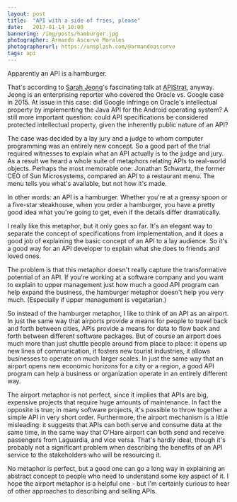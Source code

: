 ```yaml
---
layout: post
title:  "API with a side of fries, please"
date:   2017-01-14 10:00
bannerimg: /img/posts/hamburger.jpg
photographer: Armando Ascorve Morales
photographerurl: https://unsplash.com/@armandoascorve
tags: api
---
```


Apparently an API is a hamburger.

That's according to [Sarah Jeong](https://sarahjeong.net/)'s fascinating talk at [APIStrat](http://boston2016.apistrat.com/), anyway. Jeong is an enterprising reporter who covered the Oracle vs. Google case in 2015. At issue in this case: did Google infringe on Oracle's intellectual property by implementing the Java API for the Android operating system? A still more important question: could API specifications be considered protected intellectual property, given the inherently public nature of an API?

The case was decided by a lay jury and a judge to whom computer programming was an entirely new concept. So a good part of the trial required witnesses to explain what an API actually is to the judge and jury. As a result we heard a whole suite of metaphors relating APIs to real-world objects. Perhaps the most memorable one: Jonathan Schwartz, the former CEO of Sun Microsystems, compared an API to a restaurant menu. The menu tells you what's available, but not how it's made.

In other words: an API is a hamburger. Whether you're at a greasy spoon or a five-star steakhouse, when you order a hamburger, you have a pretty good idea what you're going to get, even if the details differ dramatically.

I really like this metaphor, but it only goes so far. It's an elegant way to separate the concept of specifications from implementation, and it does a good job of explaining the basic concept of an API to a lay audience. So it's a good way for an API developer to explain what she does to friends and loved ones.

The problem is that this metaphor doesn't really capture the transformative potential of an API. If you're working at a software company and you want to explain to upper management just how much a good API program can help expand the business, the hamburger metaphor doesn't help you very much. (Especially if upper management is vegetarian.)

So instead of the hamburger metaphor, I like to think of an API as an airport. In just the same way that airports provide a means for people to travel back and forth between cities, APIs provide a means for data to flow back and forth between different software packages. But of course an airport does much more than just shuttle people around from place to place: it opens up new lines of communication, it fosters new tourist industries, it allows businesses to operate on much larger scales. In just the same way that an airport opens new economic horizons for a city or a region, a good API program can help a business or organization operate in an entirely different way.

The airport metaphor is not perfect, since it implies that APIs are big, expensive projects that require huge amounts of maintenance. In fact the opposite is true; in many software projects, it's possible to throw together a simple API in very short order. Furthermore, the airport mechanism is a little misleading: it suggests that APIs can both serve and consume data at the same time, in the same way that O'Hare airport can both send and receive passengers from Laguardia, and vice versa. That's hardly ideal, though it's probably not a significant problem when describing the benefits of an API service to the stakeholders who will be resourcing it.

No metaphor is perfect, but a good one can go a long way in explaining an abstract concept to people who need to understand some key aspect of it. I hope the airport metaphor is a helpful one - but I'm certainly curious to hear of other approaches to describing and selling APIs.